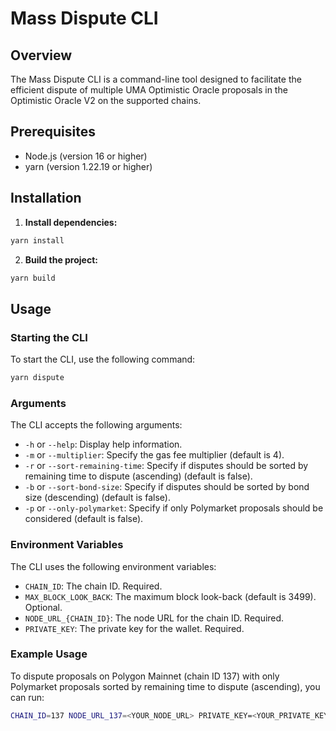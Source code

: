 # Mass Dispute CLI

## Overview

The Mass Dispute CLI is a command-line tool designed to facilitate the efficient dispute of multiple UMA Optimistic Oracle proposals in the Optimistic Oracle V2 on the supported chains.

## Prerequisites

- Node.js (version 16 or higher)
- yarn (version 1.22.19 or higher)

## Installation

1. **Install dependencies:**

```bash
yarn install
```

2. **Build the project:**

```bash
yarn build
```

## Usage

### Starting the CLI

To start the CLI, use the following command:

```bash
yarn dispute
```

### Arguments

The CLI accepts the following arguments:

- `-h` or `--help`: Display help information.
- `-m` or `--multiplier`: Specify the gas fee multiplier (default is 4).
- `-r` or `--sort-remaining-time`: Specify if disputes should be sorted by remaining time to dispute (ascending) (default is false).
- `-b` or `--sort-bond-size`: Specify if disputes should be sorted by bond size (descending) (default is false).
- `-p` or `--only-polymarket`: Specify if only Polymarket proposals should be considered (default is false).

### Environment Variables

The CLI uses the following environment variables:

- `CHAIN_ID`: The chain ID. Required.
- `MAX_BLOCK_LOOK_BACK`: The maximum block look-back (default is 3499). Optional.
- `NODE_URL_{CHAIN_ID}`: The node URL for the chain ID. Required.
- `PRIVATE_KEY`: The private key for the wallet. Required.

### Example Usage

To dispute proposals on Polygon Mainnet (chain ID 137) with only Polymarket proposals sorted by remaining time to dispute (ascending), you can run:

```bash
CHAIN_ID=137 NODE_URL_137=<YOUR_NODE_URL> PRIVATE_KEY=<YOUR_PRIVATE_KEY> yarn dispute -p -r
```
